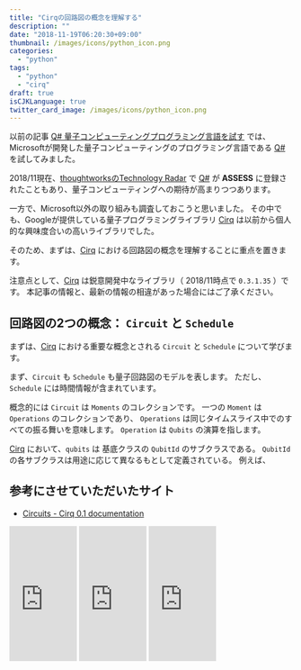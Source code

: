 ```yaml
---
title: "Cirqの回路図の概念を理解する"
description: ""
date: "2018-11-19T06:20:30+09:00"
thumbnail: /images/icons/python_icon.png
categories:
  - "python"
tags:
  - "python"
  - "cirq"
draft: true
isCJKLanguage: true
twitter_card_image: /images/icons/python_icon.png
---
```


以前の記事 [Q# 量子コンピューティングプログラミング言語を試す](/q_sharp/what-is-q-sharp/) では、
Microsoftが開発した量子コンピューティングのプログラミング言語である 
[Q#](https://www.microsoft.com/en-us/quantum/) を試してみました。

2018/11現在、[thoughtworksのTechnology Radar](https://www.thoughtworks.com/radar/languages-and-frameworks) で [Q#](https://www.microsoft.com/en-us/quantum/) が **ASSESS** に登録されたこともあり、量子コンピューティングへの期待が高まりつつあります。

一方で、Microsoft以外の取り組みも調査しておこうと思いました。
その中でも、Googleが提供している量子プログラミングライブラリ [Cirq](https://cirq.readthedocs.io/en/latest/index.html)
は以前から個人的な興味度合いの高いライブラリでした。

そのため、まずは、[Cirq](https://cirq.readthedocs.io/en/latest/index.html) における回路図の概念を理解することに重点を置きます。

注意点として、[Cirq](https://cirq.readthedocs.io/en/latest/index.html) は鋭意開発中なライブラリ（ 2018/11時点で `0.3.1.35` ）です。
本記事の情報と、最新の情報の相違があった場合にはご了承ください。

## 回路図の2つの概念： `Circuit` と `Schedule`

まずは、[Cirq](https://cirq.readthedocs.io/en/latest/index.html) における重要な概念とされる `Circuit` と `Schedule` について学びます。

まず、`Circuit` も `Schedule` も量子回路図のモデルを表します。
ただし、 `Schedule` には時間情報が含まれています。

概念的には `Circuit` は `Moments` のコレクションです。
一つの `Moment` は `Operations` のコレクションであり、
`Operations` は同じタイムスライス中でのすべての振る舞いを意味します。
`Operation` は `Qubits` の演算を指します。

[Cirq](https://cirq.readthedocs.io/en/latest/index.html) において、`qubits` は 基底クラスの `QubitId` のサブクラスである。
`QubitId` の各サブクラスは用途に応じて異なるもとして定義されている。
例えば、

## 参考にさせていただいたサイト
* [Circuits - Cirq 0.1 documentation](https://cirq.readthedocs.io/en/latest/circuits.html)

<iframe style="width:120px;height:240px;" marginwidth="0" marginheight="0" scrolling="no" frameborder="0" src="https://rcm-fe.amazon-adsystem.com/e/cm?ref=qf_sp_asin_til&t=soudegesu-22&m=amazon&o=9&p=8&l=as1&IS2=1&detail=1&asins=B07GW8J2GY&linkId=c88e27a1f16e9a9ac83136d87c5c7836&bc1=ffffff&lt1=_blank&fc1=333333&lc1=0066c0&bg1=ffffff&f=ifr">
</iframe>
<iframe style="width:120px;height:240px;" marginwidth="0" marginheight="0" scrolling="no" frameborder="0" src="https://rcm-fe.amazon-adsystem.com/e/cm?ref=qf_sp_asin_til&t=soudegesu-22&m=amazon&o=9&p=8&l=as1&IS2=1&detail=1&asins=B07GJPPPJW&linkId=0b95c87ec5cb854066916894aa36f877&bc1=ffffff&lt1=_blank&fc1=333333&lc1=0066c0&bg1=ffffff&f=ifr">
</iframe>
<iframe style="width:120px;height:240px;" marginwidth="0" marginheight="0" scrolling="no" frameborder="0" src="https://rcm-fe.amazon-adsystem.com/e/cm?ref=qf_sp_asin_til&t=soudegesu-22&m=amazon&o=9&p=8&l=as1&IS2=1&detail=1&asins=B07H5VTDFK&linkId=0807afde28327cfbad4fa2ee3533f481&bc1=ffffff&lt1=_blank&fc1=333333&lc1=0066c0&bg1=ffffff&f=ifr">
</iframe>

